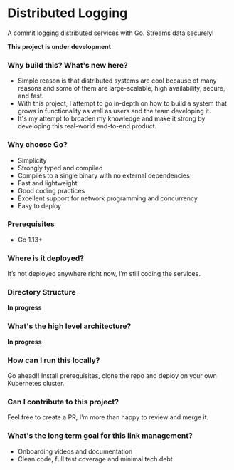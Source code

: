 # Distributed Logging
A commit logging distributed services with Go. Streams data securely!

**This project is under development**
### **Why build this? What's new here?**

- Simple reason is that distributed systems are cool because of many reasons and some of them are large-scalable, high availability, secure, and fast.
- With this project, I attempt to go in-depth on how to build a system that grows in functionality as well as users and the team developing it.
- It's my attempt to broaden my knowledge and make it strong by developing this real-world end-to-end product.

### **Why choose Go?**

- Simplicity
- Strongly typed and compiled
- Compiles to a single binary with no external dependencies
- Fast and lightweight
- Good coding practices
- Excellent support for network programming and concurrency
- Easy to deploy
  
### Prerequisites
- Go 1.13+

### **Where is it deployed?**
It’s not deployed anywhere right now, I’m still coding the services.

### Directory Structure
**In progress**

### **What's the high level architecture?**
**In progress**

### **How can I run this locally?**

Go ahead!! Install prerequisites, clone the repo and deploy on your own Kubernetes cluster.

### **Can I contribute to this project?**

Feel free to create a PR, I’m more than happy to review and merge it.

### **What's the long term goal for this link management?**

- Onboarding videos and documentation
- Clean code, full test coverage and minimal tech debt